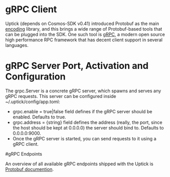 # gRPC Client

Uptick (depends on Cosmos-SDK v0.41) introduced Protobuf as the main [encoding](https://github.com/cosmos/cosmos-sdk/blob/master/docs/core/encoding.md) library, and this brings a wide range of Protobuf-based tools that can be plugged into the SDK. One such tool is [gRPC](https://grpc.io/), a modern open source high performance RPC framework that has decent client support in several languages.

# gRPC Server Port, Activation and Configuration

The grpc.Server is a concrete gRPC server, which spawns and serves any gRPC requests. This server can be configured inside ~/.uptick/config/app.toml:

  * grpc.enable = true|false field defines if the gRPC server should be enabled. Defaults to true. 
  * grpc.address = {string} field defines the address (really, the port, since the host should be kept at 0.0.0.0) the server should bind to. Defaults to 0.0.0.0:9000.
  * Once the gRPC server is started, you can send requests to it using a gRPC client.

#gRPC Endpoints

An overview of all available gRPC endpoints shipped with the Uptick is [Protobuf documention](../../pubilc/protobuf/readme.md).
